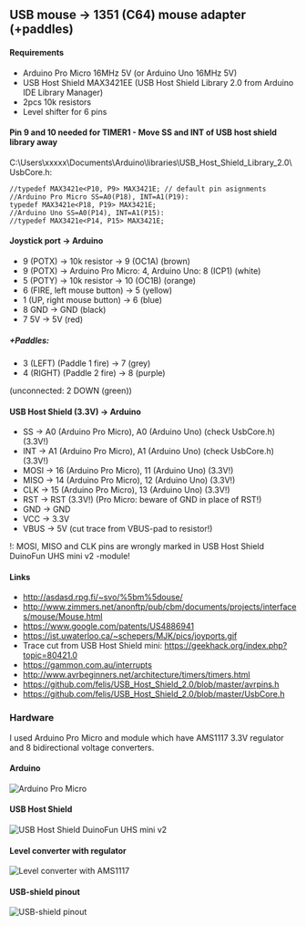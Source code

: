 ## USB mouse -> 1351 (C64) mouse adapter (+paddles)

#### Requirements

- Arduino Pro Micro 16MHz 5V (or Arduino Uno 16MHz 5V)
- USB Host Shield MAX3421EE (USB Host Shield Library 2.0 from Arduino IDE Library Manager)
- 2pcs 10k resistors
- Level shifter for 6 pins

#### Pin 9 and 10 needed for TIMER1 - Move SS and INT of USB host shield library away

C:\Users\xxxxx\Documents\Arduino\libraries\USB_Host_Shield_Library_2.0\UsbCore.h:
```
//typedef MAX3421e<P10, P9> MAX3421E; // default pin asignments
//Arduino Pro Micro SS=A0(P18), INT=A1(P19):
typedef MAX3421e<P18, P19> MAX3421E;
//Arduino Uno SS=A0(P14), INT=A1(P15):
//typedef MAX3421e<P14, P15> MAX3421E;
```

#### Joystick port -> Arduino
- 9 (POTX) -> 10k resistor -> 9 (OC1A)  (brown)
- 9 (POTX) -> Arduino Pro Micro: 4, Arduino Uno: 8 (ICP1)  (white)
- 5 (POTY) -> 10k resistor -> 10 (OC1B)  (orange)
- 6 (FIRE, left mouse button) -> 5  (yellow)
- 1 (UP, right mouse button) -> 6  (blue)
- 8 GND -> GND  (black)
- 7 5V -> 5V (red)
##### +Paddles:
- 3 (LEFT) (Paddle 1 fire)  -> 7 (grey)
- 4 (RIGHT) (Paddle 2 fire) -> 8 (purple)

(unconnected: 2 DOWN (green))

#### USB Host Shield (3.3V) -> Arduino
- SS -> A0 (Arduino Pro Micro), A0 (Arduino Uno) (check UsbCore.h) (3.3V!)
- INT -> A1 (Arduino Pro Micro), A1 (Arduino Uno) (check UsbCore.h) (3.3V!)
- MOSI -> 16 (Arduino Pro Micro), 11 (Arduino Uno) (3.3V!)
- MISO -> 14 (Arduino Pro Micro), 12 (Arduino Uno) (3.3V!)
- CLK -> 15 (Arduino Pro Micro), 13 (Arduino Uno) (3.3V!)
- RST -> RST (3.3V!) (Pro Micro: beware of GND in place of RST!)
- GND -> GND
- VCC -> 3.3V
- VBUS -> 5V (cut trace from VBUS-pad to resistor!)

!: MOSI, MISO and CLK pins are wrongly marked in USB Host Shield DuinoFun UHS mini v2 -module!

#### Links
- http://asdasd.rpg.fi/~svo/%5bm%5douse/
- http://www.zimmers.net/anonftp/pub/cbm/documents/projects/interfaces/mouse/Mouse.html
- https://www.google.com/patents/US4886941
- https://ist.uwaterloo.ca/~schepers/MJK/pics/joyports.gif
- Trace cut from USB Host Shield mini: https://geekhack.org/index.php?topic=80421.0
- https://gammon.com.au/interrupts
- http://www.avrbeginners.net/architecture/timers/timers.html
- https://github.com/felis/USB_Host_Shield_2.0/blob/master/avrpins.h
- https://github.com/felis/USB_Host_Shield_2.0/blob/master/UsbCore.h

### Hardware

I used Arduino Pro Micro and module which have AMS1117 3.3V regulator and 8 bidirectional voltage converters.

#### Arduino
![Arduino Pro Micro](https://github.com/mcgurk/Arduino-USB-HID-RetroJoystickAdapter/raw/master/Images/Arduino_ProMicro.jpg)

#### USB Host Shield
![USB Host Shield DuinoFun UHS mini v2](https://github.com/mcgurk/Arduino-USB-HID-RetroJoystickAdapter/raw/master/Images/USB_Host_Shield_DuinoFun_UHS_mini_v2.jpg)

#### Level converter with regulator
![Level converter with AMS1117](https://raw.githubusercontent.com/mcgurk/Arduino-USB-HID-RetroJoystickAdapter/master/Images/Levelconverter_with_AMS1117.jpg)

#### USB-shield pinout
![USB-shield pinout](https://raw.githubusercontent.com/mcgurk/Arduino-USB-HID-RetroJoystickAdapter/master/Images/usb-shield-pinout.jpg)
